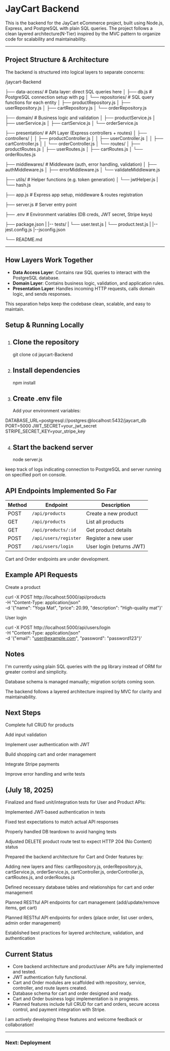 # JayCart Backend

This is the backend for the JayCart eCommerce project, built using Node.js, Express, and PostgreSQL with plain SQL queries. The project follows a clean layered architecture(N-Tier) inspired by the MVC pattern to organize code for scalability and maintainability.

---

## Project Structure & Architecture

The backend is structured into logical layers to separate concerns:

/jaycart-Backend

├── data-access/ # Data layer: direct SQL queries here
│ ├── db.js # PostgreSQL connection setup with pg
│ └── repositories/ # SQL query functions for each entity
│ ├── productRepository.js
│ ├── userRepository.js
│ ├── cartRepository.js
│ └── orderRepository.js

├── domain/ # Business logic and validation
│ ├── productService.js
│ ├── userService.js
│ ├── cartService.js
│ └── orderService.js

├── presentation/ # API Layer (Express controllers + routes)
│ ├── controllers/
│ │ ├── productController.js
│ │ ├── userController.js
│ │ ├── cartController.js
│ │ └── orderController.js
│ └── routes/
│ ├── productRoutes.js
│ ├── userRoutes.js
│ ├── cartRoutes.js
│ └── orderRoutes.js

├── middlewares/ # Middleware (auth, error handling, validation)
│ ├── authMiddleware.js
│ ├── errorMiddleware.js
│ └── validateMiddleware.js

├── utils/ # Helper functions (e.g. token generation)
│ └── jwtHelper.js
| └── hash.js

├── app.js # Express app setup, middleware & routes registration

├── server.js # Server entry point

├── .env # Environment variables (DB creds, JWT secret, Stripe keys)

├── package.json
|
|-- tests/
| └── user.test.js
| └── product.test.js
|
|--jest.config.js
|--jsconfig.json

└── README.md

---

## How Layers Work Together

- **Data Access Layer**: Contains raw SQL queries to interact with the PostgreSQL database.
- **Domain Layer**: Contains business logic, validation, and application rules.
- **Presentation Layer**: Handles incoming HTTP requests, calls domain logic, and sends responses.

This separation helps keep the codebase clean, scalable, and easy to maintain.

## Setup & Running Locally

1. ## Clone the repository

   git clone <your-repo-url>
   cd jaycart-Backend

2. ## Install dependencies

   npm install

3. ## Create .env file
   Add your environment variables:

DATABASE_URL=postgresql://postgres:<password>@localhost:5432/jaycart_db
PORT=5000
JWT_SECRET=your_jwt_secret
STRIPE_SECRET_KEY=your_stripe_key

4. ## Start the backend server
   node server.js

keep track of logs indicating connection to PostgreSQL and server running on specified port on console.

## API Endpoints Implemented So Far

| Method | Endpoint              | Description              |
| ------ | --------------------- | ------------------------ |
| POST   | `/api/products`       | Create a new product     |
| GET    | `/api/products`       | List all products        |
| GET    | `/api/products/:id`   | Get product details      |
| POST   | `/api/users/register` | Register a new user      |
| POST   | `/api/users/login`    | User login (returns JWT) |

Cart and Order endpoints are under development.

## Example API Requests

Create a product

curl -X POST http://localhost:5000/api/products \
 -H "Content-Type: application/json" \
 -d '{"name": "Yoga Mat", "price": 20.99, "description": "High-quality mat"}'

User login

curl -X POST http://localhost:5000/api/users/login \
 -H "Content-Type: application/json" \
 -d '{"email": "user@example.com", "password": "password123"}'

## Notes

I'm currently using plain SQL queries with the pg library instead of ORM for greater control and simplicity.

Database schema is managed manually; migration scripts coming soon.

The backend follows a layered architecture inspired by MVC for clarity and maintainability.

## Next Steps

Complete full CRUD for products

Add input validation

Implement user authentication with JWT

Build shopping cart and order management

Integrate Stripe payments

Improve error handling and write tests

## (July 18, 2025)

Finalized and fixed unit/integration tests for User and Product APIs:

Implemented JWT-based authentication in tests

Fixed test expectations to match actual API responses

Properly handled DB teardown to avoid hanging tests

Adjusted DELETE product route test to expect HTTP 204 (No Content) status

Prepared the backend architecture for Cart and Order features by:

Adding new layers and files: cartRepository.js, orderRepository.js, cartService.js, orderService.js, cartController.js, orderController.js, cartRoutes.js, and orderRoutes.js

Defined necessary database tables and relationships for cart and order management

Planned RESTful API endpoints for cart management (add/update/remove items, get cart)

Planned RESTful API endpoints for orders (place order, list user orders, admin order management)

Established best practices for layered architecture, validation, and authentication

## Current Status

- Core backend architecture and product/user APIs are fully implemented and tested.
- JWT authentication fully functional.
- Cart and Order modules are scaffolded with repository, service, controller, and route layers created.
- Database schema for cart and order designed and ready.
- Cart and Order business logic implementation is in progress.
- Planned features include full CRUD for cart and orders, secure access control, and payment integration with Stripe.

I am actively developing these features and welcome feedback or collaboration!

---

### Next: Deployment
